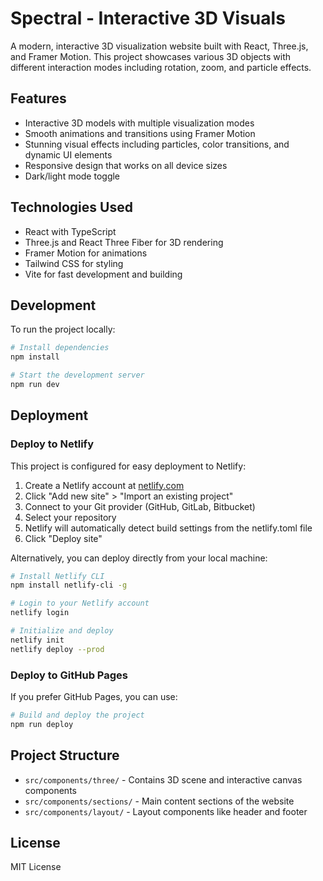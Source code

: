 # Spectral - Interactive 3D Visuals

A modern, interactive 3D visualization website built with React, Three.js, and Framer Motion. This project showcases various 3D objects with different interaction modes including rotation, zoom, and particle effects.

## Features

- Interactive 3D models with multiple visualization modes
- Smooth animations and transitions using Framer Motion
- Stunning visual effects including particles, color transitions, and dynamic UI elements
- Responsive design that works on all device sizes
- Dark/light mode toggle

## Technologies Used

- React with TypeScript
- Three.js and React Three Fiber for 3D rendering
- Framer Motion for animations
- Tailwind CSS for styling
- Vite for fast development and building

## Development

To run the project locally:

```bash
# Install dependencies
npm install

# Start the development server
npm run dev
```

## Deployment

### Deploy to Netlify

This project is configured for easy deployment to Netlify:

1. Create a Netlify account at [netlify.com](https://www.netlify.com/)
2. Click "Add new site" > "Import an existing project"
3. Connect to your Git provider (GitHub, GitLab, Bitbucket)
4. Select your repository
5. Netlify will automatically detect build settings from the netlify.toml file
6. Click "Deploy site"

Alternatively, you can deploy directly from your local machine:

```bash
# Install Netlify CLI
npm install netlify-cli -g

# Login to your Netlify account
netlify login

# Initialize and deploy
netlify init
netlify deploy --prod
```

### Deploy to GitHub Pages

If you prefer GitHub Pages, you can use:

```bash
# Build and deploy the project
npm run deploy
```

## Project Structure

- `src/components/three/` - Contains 3D scene and interactive canvas components
- `src/components/sections/` - Main content sections of the website
- `src/components/layout/` - Layout components like header and footer

## License

MIT License 